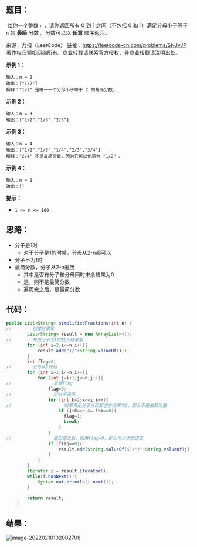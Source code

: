 ## 题目：

​	给你一个整数 `n` ，请你返回所有 0 到 1 之间（不包括 0 和 1）满足分母小于等于 `n` 的 **最简** 分数 。分数可以以 **任意** 顺序返回。



来源：力扣（LeetCode） 链接：https://leetcode-cn.com/problems/SNJvJP 著作权归领扣网络所有。商业转载请联系官方授权，非商业转载请注明出处。

<!--more-->

**示例 1：**

```
输入：n = 2
输出：["1/2"]
解释："1/2" 是唯一一个分母小于等于 2 的最简分数。
```

**示例 2：**

```
输入：n = 3
输出：["1/2","1/3","2/3"]
```

**示例 3：**

```
输入：n = 4
输出：["1/2","1/3","1/4","2/3","3/4"]
解释："2/4" 不是最简分数，因为它可以化简为 "1/2" 。
```

**示例 4：**

```
输入：n = 1
输出：[]
```

**提示：**

- `1 <= n <= 100`

## 思路：

- 分子是1时
  - 对于分子是1的时候，分母从2-n都可以
- 分子不为1时
- 最简分数，分子从2-n遍历
  - 其中是否有分子和分母同时求余结果为0
  - 是，则不是最简分数
  - 遍历完之后，是最简分数

## 代码：

```java
public List<String> simplifiedFractions(int n) {
//        创建结果集
        List<String> result = new ArrayList<>();
//        先把分子为1的放入结果集
        for (int i=2;i<=n;i++){
            result.add("1/"+String.valueOf(i));
        }
        int flag=0;
//        分母从2开始
        for (int i=2;i<=n;i++){
            for (int j=i+1;j<=n;j++){
//                重置flag
                flag=0;
//                对分子遍历
                for (int k=2;k<=i;k++){
//                    如果满足分子分母都求余结果为0，那么不是最简分数
                    if (j%k==0 && i%k==0){
                      flag=1;
                      break;
                    }
                }
//                遍历完之后，如果flag=0，那么可以添加进去
                if (flag==0){
                    result.add(String.valueOf(i)+"/"+String.valueOf(j));
                }
            }
        }
        Iterator i = result.iterator();
        while(i.hasNext()){
            System.out.println(i.next());
        }

        return result;
    }
```

## 结果：

![image-20220210102002708](https://gitee.com/misteryliu/typora/raw/master/image/image-20220210102002708.png)